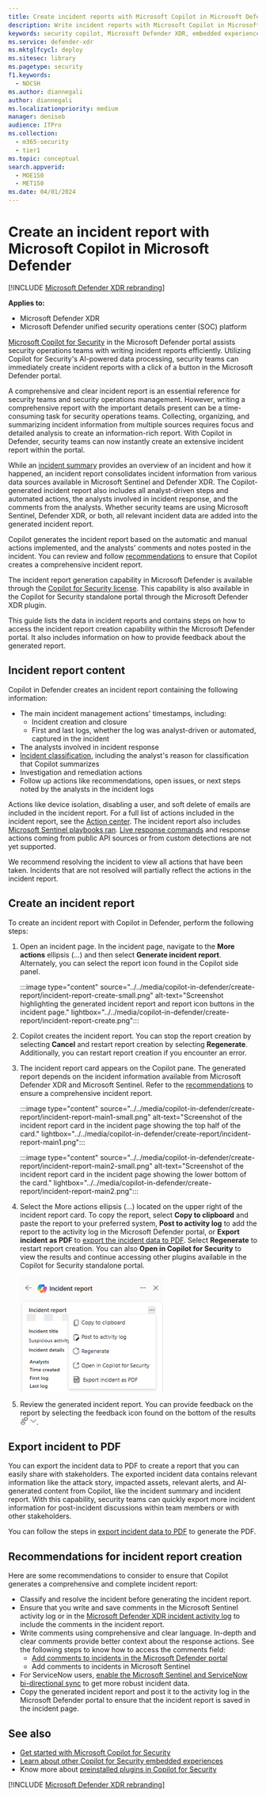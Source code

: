 ```yaml
---
title: Create incident reports with Microsoft Copilot in Microsoft Defender
description: Write incident reports with Microsoft Copilot in Microsoft Defender.
keywords: security copilot, Microsoft Defender XDR, embedded experience, incident report, script analyzer, script analysis, query assistant, m365, incident report, guided response, incident response playbooks, incident response, incident report creation, create report, create incident report, write incident report, write report, Microsoft Copilot for Security, Microsoft Defender, Copilot in Defender
ms.service: defender-xdr
ms.mktglfcycl: deploy
ms.sitesec: library
ms.pagetype: security
f1.keywords:
  - NOCSH
ms.author: diannegali
author: diannegali
ms.localizationpriority: medium
manager: deniseb
audience: ITPro
ms.collection:
  - m365-security
  - tier1
ms.topic: conceptual
search.appverid:
  - MOE150
  - MET150
ms.date: 04/01/2024
---
```


# Create an incident report with Microsoft Copilot in Microsoft Defender

[!INCLUDE [Microsoft Defender XDR rebranding](../includes/microsoft-defender.md)]

**Applies to:**

- Microsoft Defender XDR
- Microsoft Defender unified security operations center (SOC) platform

[Microsoft Copilot for Security](/security-copilot/microsoft-security-copilot) in the Microsoft Defender portal assists security operations teams with writing incident reports efficiently. Utilizing Copilot for Security's AI-powered data processing, security teams can immediately create incident reports with a click of a button in the Microsoft Defender portal.

A comprehensive and clear incident report is an essential reference for security teams and security operations management. However, writing a comprehensive report with the important details present can be a time-consuming task for security operations teams. Collecting, organizing, and summarizing incident information from multiple sources requires focus and detailed analysis to create an information-rich report. With Copilot in Defender, security teams can now instantly create an extensive incident report within the portal.

While an [incident summary](security-copilot-m365d-incident-summary.md) provides an overview of an incident and how it happened, an incident report consolidates incident information from various data sources available in Microsoft Sentinel and Defender XDR. The Copilot-generated incident report also includes all analyst-driven steps and automated actions, the analysts involved in incident response, and the comments from the analysts. Whether security teams are using Microsoft Sentinel, Defender XDR, or both, all relevant incident data are added into the generated incident report. 

Copilot generates the incident report based on the automatic and manual actions implemented, and the analysts' comments and notes posted in the incident. You can review and follow [recommendations](security-copilot-m365d-create-incident-report.md#recommendations-for-incident-report-creation) to ensure that Copilot creates a comprehensive incident report.

The incident report generation capability in Microsoft Defender is available through the [Copilot for Security license](/security-copilot/faq-security-copilot). This capability is also available in the Copilot for Security standalone portal through the Microsoft Defender XDR plugin.

This guide lists the data in incident reports and contains steps on how to access the incident report creation capability within the Microsoft Defender portal. It also includes information on how to provide feedback about the generated report.

## Incident report content

Copilot in Defender creates an incident report containing the following information:

- The main incident management actions' timestamps, including:
  - Incident creation and closure
  - First and last logs, whether the log was analyst-driven or automated, captured in the incident
- The analysts involved in incident response
- [Incident classification](manage-incidents.md#specify-the-classification), including the analyst's reason for classification that Copilot summarizes
- Investigation and remediation actions
- Follow up actions like recommendations, open issues, or next steps noted by the analysts in the incident logs

Actions like device isolation, disabling a user, and soft delete of emails are included in the incident report. For a full list of actions included in the incident report, see the [Action center](m365d-action-center.md). The incident report also includes [Microsoft Sentinel playbooks ran](/azure/sentinel/automate-responses-with-playbooks). [Live response commands](/microsoft-365/security/defender-endpoint/live-response) and response actions coming from public API sources or from custom detections are not yet supported.

We recommend resolving the incident to view all actions that have been taken. Incidents that are not resolved will partially reflect the actions in the incident report.

## Create an incident report

To create an incident report with Copilot in Defender, perform the following steps:

1. Open an incident page. In the incident page, navigate to the **More actions** ellipsis (...) and then select **Generate incident report**. Alternately, you can select the report icon found in the Copilot side panel.

   :::image type="content" source="../../media/copilot-in-defender/create-report/incident-report-create-small.png" alt-text="Screenshot highlighting the generated incident report and report icon buttons in the incident page." lightbox="../../media/copilot-in-defender/create-report/incident-report-create.png":::

2. Copilot creates the incident report. You can stop the report creation by selecting **Cancel** and restart report creation by selecting **Regenerate**. Additionally, you can restart report creation if you encounter an error.

3. The incident report card appears on the Copilot pane. The generated report depends on the incident information available from Microsoft Defender XDR and Microsoft Sentinel. Refer to the [recommendations](security-copilot-m365d-create-incident-report.md#recommendations-for-incident-report-creation) to ensure a comprehensive incident report.

   :::image type="content" source="../../media/copilot-in-defender/create-report/incident-report-main1-small.png" alt-text="Screenshot of the incident report card in the incident page showing the top half of the card." lightbox="../../media/copilot-in-defender/create-report/incident-report-main1.png":::

   :::image type="content" source="../../media/copilot-in-defender/create-report/incident-report-main2-small.png" alt-text="Screenshot of the incident report card in the incident page showing the lower bottom of the card." lightbox="../../media/copilot-in-defender/create-report/incident-report-main2.png":::

4. Select the More actions ellipsis (...) located on the upper right of the incident report card. To copy the report, select **Copy to clipboard** and paste the report to your preferred system, **Post to activity log** to add the report to the activity log in the Microsoft Defender portal, or **Export incident as PDF** to [export the incident data to PDF](manage-incidents.md#export-incident-data-to-pdf). Select **Regenerate** to restart report creation. You can also **Open in Copilot for Security** to view the results and continue accessing other plugins available in the Copilot for Security standalone portal.

   ![Screenshot of additional actions in the incident report results card.](../../media/copilot-in-defender/create-report/incident-report-more-actions1.png)

5. Review the generated incident report. You can provide feedback on the report by selecting the feedback icon found on the bottom of the results  ![Screenshot of the feedback icon for Copilot in Defender cards](../../media/copilot-in-defender/create-report/copilot-defender-feedback.png).

## Export incident to PDF

You can export the incident data to PDF to create a report that you can easily share with stakeholders. The exported incident data contains relevant information like the attack story, impacted assets, relevant alerts, and AI-generated content from Copilot, like the incident summary and incident report. With this capability, security teams can quickly export more incident information for post-incident discussions within team members or with other stakeholders.

You can follow the steps in [export incident data to PDF](manage-incidents.md#export-incident-data-to-pdf) to generate the PDF.

## Recommendations for incident report creation

Here are some recommendations to consider to ensure that Copilot generates a comprehensive and complete incident report:

- Classify and resolve the incident before generating the incident report.
- Ensure that you write and save comments in the Microsoft Sentinel activity log or in the [Microsoft Defender XDR incident activity log](manage-incidents.md#activity-log) to include the comments in the incident report.
- Write comments using comprehensive and clear language. In-depth and clear comments provide better context about the response actions. See the following steps to know how to access the comments field:
  - [Add comments to incidents in the Microsoft Defender portal](manage-incidents.md#add-comments)
  - Add comments to incidents in Microsoft Sentinel
- For ServiceNow users, [enable the Microsoft Sentinel and ServiceNow bi-directional sync](https://techcommunity.microsoft.com/t5/microsoft-sentinel-blog/what-s-new-introducing-microsoft-sentinel-solution-for/ba-p/3692840) to get more robust incident data.
- Copy the generated incident report and post it to the activity log in the Microsoft Defender portal to ensure that the incident report is saved in the incident page.

## See also

- [Get started with Microsoft Copilot for Security](/security-copilot/get-started-security-copilot)
- [Learn about other Copilot for Security embedded experiences](/security-copilot/experiences-security-copilot)
- Know more about [preinstalled plugins in Copilot for Security](/security-copilot/manage-plugins#preinstalled-plugins)

[!INCLUDE [Microsoft Defender XDR rebranding](../../includes/defender-m3d-techcommunity.md)]